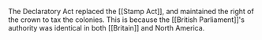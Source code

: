 The Declaratory Act replaced the [[Stamp Act]], and maintained the right of the crown to tax the colonies. This is because the [[British Parliament]]'s authority was identical in both [[Britain]] and North America.